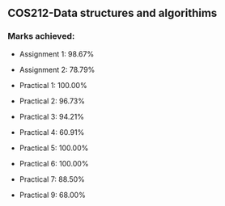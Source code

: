 ## COS212-Data structures and algorithims

### Marks achieved:

- Assignment 1: 98.67%
  
- Assignment 2: 78.79%

- Practical 1: 100.00%

- Practical 2: 96.73%

- Practical 3: 94.21%

- Practical 4: 60.91%

- Practical 5: 100.00%

- Practical 6: 100.00%

- Practical 7: 88.50%

- Practical 9: 68.00%
